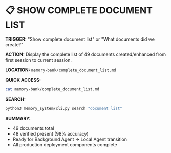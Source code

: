 # 📋 SHOW COMPLETE DOCUMENT LIST

**TRIGGER:** "Show complete document list" or "What documents did we create?"

**ACTION:** Display the complete list of 49 documents created/enhanced from first session to current session.

**LOCATION:** `memory-bank/complete_document_list.md`

**QUICK ACCESS:**
```bash
cat memory-bank/complete_document_list.md
```

**SEARCH:**
```bash
python3 memory_system/cli.py search "document list"
```

**SUMMARY:**
- 49 documents total
- 48 verified present (98% accuracy)
- Ready for Background Agent → Local Agent transition
- All production deployment components complete 